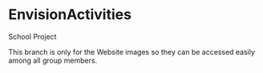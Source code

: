 # EnvisionActivities
School Project

This branch is only for the Website images so they can be accessed easily among all group members. 
